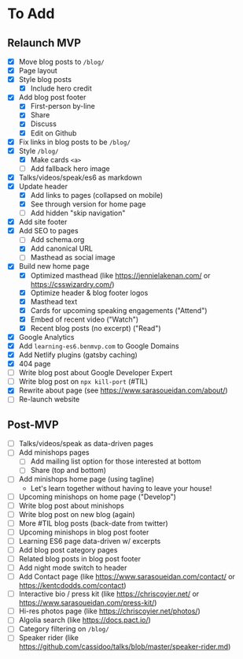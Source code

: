 # To Add

## Relaunch MVP

- [x] Move blog posts to `/blog/`
- [x] Page layout
- [x] Style blog posts
  - [x] Include hero credit
- [x] Add blog post footer
  - [x] First-person by-line
  - [x] Share
  - [x] Discuss
  - [x] Edit on Github
- [x] Fix links in blog posts to be `/blog/`
- [x] Style `/blog/`
  - [x] Make cards `<a>`
  - [ ] Add fallback hero image
- [x] Talks/videos/speak/es6 as markdown
- [x] Update header
  - [x] Add links to pages (collapsed on mobile)
  - [x] See through version for home page
  - [ ] Add hidden "skip navigation"
- [x] Add site footer
- [x] Add SEO to pages
  - [ ] Add schema.org
  - [x] Add canonical URL
  - [ ] Masthead as social image
- [x] Build new home page
  - [x] Optimized masthead (like https://jennielakenan.com/ or https://csswizardry.com/)
  - [x] Optimize header & blog footer logos
  - [x] Masthead text
  - [x] Cards for upcoming speaking engagements ("Attend")
  - [x] Embed of recent video ("Watch")
  - [x] Recent blog posts (no excerpt) ("Read")
- [x] Google Analytics
- [x] Add `learning-es6.benmvp.com` to Google Domains
- [x] Add Netlify plugins (gatsby caching)
- [x] 404 page
- [ ] Write blog post about Google Developer Expert
- [ ] Write blog post on `npx kill-port` (#TIL)
- [x] Rewrite about page (see https://www.sarasoueidan.com/about/)
- [ ] Re-launch website

## Post-MVP

- [ ] Talks/videos/speak as data-driven pages
- [ ] Add minishops pages
  - [ ] Add mailing list option for those interested at bottom
  - [ ] Share (top and bottom)
- [ ] Add minishops home page (using tagline)
  - Let's learn together without having to leave your house!
- [ ] Upcoming minishops on home page ("Develop")
- [ ] Write blog post about minishops
- [ ] Write blog post on new blog (again)
- [ ] More #TIL blog posts (back-date from twitter)
- [ ] Upcoming minishops in blog post footer
- [ ] Learning ES6 page data-driven w/ excerpts
- [ ] Add blog post category pages
- [ ] Related blog posts in blog post footer
- [ ] Add night mode switch to header
- [ ] Add Contact page (like https://www.sarasoueidan.com/contact/ or https://kentcdodds.com/contact)
- [ ] Interactive bio / press kit (like https://chriscoyier.net/ or https://www.sarasoueidan.com/press-kit/)
- [ ] Hi-res photos page (like https://chriscoyier.net/photos/)
- [ ] Algolia search (like https://docs.pact.io/)
- [ ] Category filtering on `/blog/`
- [ ] Speaker rider (like https://github.com/cassidoo/talks/blob/master/speaker-rider.md)
